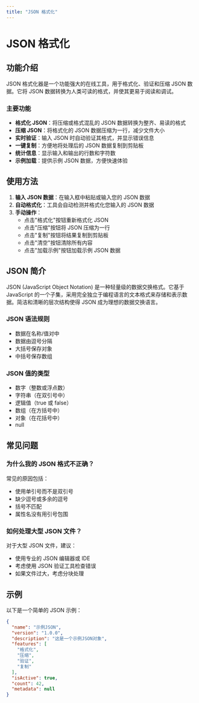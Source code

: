 ```yaml
---
title: "JSON 格式化"
---
```

# JSON 格式化
<ArticleMeta />
<JsonFormatter />

## 功能介绍

JSON 格式化器是一个功能强大的在线工具，用于格式化、验证和压缩 JSON 数据。它将 JSON 数据转换为人类可读的格式，并使其更易于阅读和调试。

### 主要功能

- **格式化 JSON**：将压缩或格式混乱的 JSON 数据转换为整齐、易读的格式
- **压缩 JSON**：将格式化的 JSON 数据压缩为一行，减少文件大小
- **实时验证**：输入 JSON 时自动验证其格式，并显示错误信息
- **一键复制**：方便地将处理后的 JSON 数据复制到剪贴板
- **统计信息**：显示输入和输出的行数和字符数
- **示例加载**：提供示例 JSON 数据，方便快速体验

## 使用方法

1. **输入 JSON 数据**：在输入框中粘贴或输入您的 JSON 数据
2. **自动格式化**：工具会自动检测并格式化您输入的 JSON 数据
3. **手动操作**：
   - 点击"格式化"按钮重新格式化 JSON
   - 点击"压缩"按钮将 JSON 压缩为一行
   - 点击"复制"按钮将结果复制到剪贴板
   - 点击"清空"按钮清除所有内容
   - 点击"加载示例"按钮加载示例 JSON 数据

## JSON 简介

JSON (JavaScript Object Notation) 是一种轻量级的数据交换格式。它基于 JavaScript 的一个子集，采用完全独立于编程语言的文本格式来存储和表示数据。简洁和清晰的层次结构使得 JSON 成为理想的数据交换语言。

### JSON 语法规则

- 数据在名称/值对中
- 数据由逗号分隔
- 大括号保存对象
- 中括号保存数组

### JSON 值的类型

- 数字（整数或浮点数）
- 字符串（在双引号中）
- 逻辑值（true 或 false）
- 数组（在方括号中）
- 对象（在花括号中）
- null

## 常见问题

### 为什么我的 JSON 格式不正确？

常见的原因包括：
- 使用单引号而不是双引号
- 缺少逗号或多余的逗号
- 括号不匹配
- 属性名没有用引号包围

### 如何处理大型 JSON 文件？

对于大型 JSON 文件，建议：
- 使用专业的 JSON 编辑器或 IDE
- 考虑使用 JSON 验证工具检查错误
- 如果文件过大，考虑分块处理

## 示例

以下是一个简单的 JSON 示例：

```json
{
  "name": "示例JSON",
  "version": "1.0.0",
  "description": "这是一个示例JSON对象",
  "features": [
    "格式化",
    "压缩",
    "验证",
    "复制"
  ],
  "isActive": true,
  "count": 42,
  "metadata": null
}
```